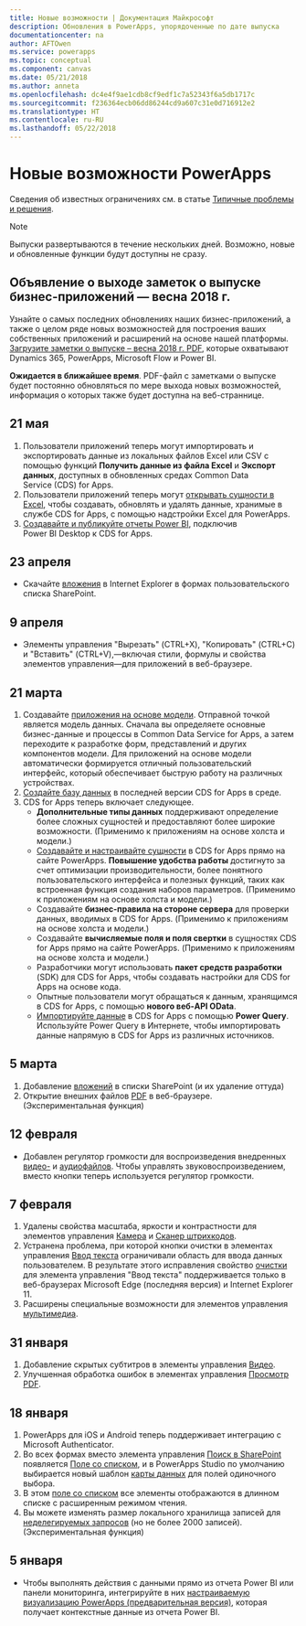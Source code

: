 ```yaml
---
title: Новые возможности | Документация Майкрософт
description: Обновления в PowerApps, упорядоченные по дате выпуска
documentationcenter: na
author: AFTOwen
ms.service: powerapps
ms.topic: conceptual
ms.component: canvas
ms.date: 05/21/2018
ms.author: anneta
ms.openlocfilehash: dc4e4f9ae1cdb8cf9edf1c7a52343f6a5db1717c
ms.sourcegitcommit: f236364ecb06dd86244cd9a607c31e0d716912e2
ms.translationtype: HT
ms.contentlocale: ru-RU
ms.lasthandoff: 05/22/2018
---
```

# <a name="whats-new-in-powerapps"></a>Новые возможности PowerApps
Сведения об известных ограничениях см. в статье [Типичные проблемы и решения](common-issues-and-resolutions.md).

> [!NOTE]
> Выпуски развертываются в течение нескольких дней. Возможно, новые и обновленные функции будут доступны не сразу.

## <a name="announcing-the-business-applications-spring-18-release-notes"></a>Объявление о выходе заметок о выпуске бизнес-приложений — весна 2018 г.

Узнайте о самых последних обновлениях наших бизнес-приложений, а также о целом ряде новых возможностей для построения ваших собственных приложений и расширений на основе нашей платформы. [Загрузите заметки о выпуске – весна 2018 г. PDF](https://aka.ms/businessappsreleasenotes), которые охватывают Dynamics 365, PowerApps, Microsoft Flow и Power BI.

**Ожидается в ближайшее время**. PDF-файл с заметками о выпуске будет постоянно обновляться по мере выхода новых возможностей, информация о которых также будет доступна на веб-страннице.

## <a name="may-21"></a>21 мая
1. Пользователи приложений теперь могут импортировать и экспортировать данные из локальных файлов Excel или CSV с помощью функций **Получить данные из файла Excel** и **Экспорт данных**, доступных в обновленных средах Common Data Service (CDS) for Apps. 
1. Пользователи приложений теперь могут [открывать сущности в Excel](../common-data-service/data-platform-excel-addin.md), чтобы создавать, обновлять и удалять данные, хранимые в службе CDS for Apps, с помощью надстройки Excel для PowerApps. 
1. [Создавайте и публикуйте отчеты Power BI](../common-data-service/data-platform-powerbi-connector.md), подключив Power BI Desktop к CDS for Apps. 

## <a name="april-23"></a>23 апреля
* Скачайте [вложения](controls/control-attachments.md) в Internet Explorer в формах пользовательского списка SharePoint.

## <a name="april-9"></a>9 апреля
* Элементы управления "Вырезать" (CTRL+X), "Копировать" (CTRL+C) и "Вставить" (CTRL+V),&mdash;включая стили, формулы и свойства элементов управления&mdash;для приложений в веб-браузере.

## <a name="march-21"></a>21 марта
1. Создавайте [приложения на основе модели](../model-driven-apps/model-driven-app-overview.md). Отправной точкой является модель данных. Сначала вы определяете основные бизнес-данные и процессы в Common Data Service for Apps, а затем переходите к разработке форм, представлений и других компонентов модели. Для приложений на основе модели автоматически формируется отличный пользовательский интерфейс, который обеспечивает быструю работу на различных устройствах.
2. [Создайте базу данных](../../administrator/create-database.md) в последней версии CDS for Apps в среде.
3. CDS for Apps теперь включает следующее.
    - **Дополнительные типы данных** поддерживают определение более сложных сущностей и предоставляют более широкие возможности. (Применимо к приложениям на основе холста и модели.)
    - [Создавайте и настраивайте сущности](../common-data-service/data-platform-create-entity.md) в CDS for Apps прямо на сайте PowerApps. **Повышение удобства работы** достигнуто за счет оптимизации производительности, более понятного пользовательского интерфейса и полезных функций, таких как встроенная функция создания наборов параметров. (Применимо к приложениям на основе холста и модели.)
    - Создавайте **бизнес-правила на стороне сервера** для проверки данных, вводимых в CDS for Apps. (Применимо к приложениям на основе холста и модели.)
    - Создавайте **вычисляемые поля и поля свертки** в сущностях CDS for Apps прямо на сайте PowerApps. (Применимо к приложениям на основе холста и модели.)  
    - Разработчики могут использовать **пакет средств разработки** (SDK) для CDS for Apps, чтобы создавать настройки для CDS for Apps на основе кода.
    - Опытные пользователи могут обращаться к данным, хранящимся в CDS for Apps, с помощью **нового веб-API OData**.
    - [Импортируйте данные](../common-data-service/data-platform-cds-newentity-pq.md) в CDS for Apps с помощью **Power Query**. Используйте Power Query в Интернете, чтобы импортировать данные напрямую в CDS for Apps из различных источников.

## <a name="march-5"></a>5 марта
1. Добавление [вложений](controls/control-attachments.md) в списки SharePoint (и их удаление оттуда)
2. Открытие внешних файлов [PDF](controls/control-pdf-viewer.md) в веб-браузере. (Экспериментальная функция)

## <a name="feb-12"></a>12 февраля
* Добавлен регулятор громкости для воспроизведения внедренных [видео-](controls/control-audio-video.md) и [аудиофайлов](controls/control-audio-video.md). Чтобы управлять звуковоспроизведением, вместо кнопки теперь используется регулятор громкости.

## <a name="feb-7"></a>7 февраля
1. Удалены свойства масштаба, яркости и контрастности для элементов управления [Камера](controls/control-camera.md) и [Сканер штрихкодов](controls/control-barcodescanner.md).
2. Устранена проблема, при которой кнопки очистки в элементах управления [Ввод текста](controls/control-text-input.md) ограничивали область для ввода данных пользователем. В результате этого исправления свойство [очистки](controls/control-text-input.md#additional-properties) для элемента управления "Ввод текста" поддерживается только в веб-браузерах Microsoft Edge (последняя версия) и Internet Explorer 11.
3. Расширены специальные возможности для элементов управления [мультимедиа](add-images-pictures-audio-video.md).

## <a name="jan-31"></a>31 января
1. Добавление скрытых субтитров в элементы управления [Видео](controls/control-audio-video.md).
2. Улучшенная обработка ошибок в элементах управления [Просмотр PDF](controls/control-pdf-viewer.md).

## <a name="jan-18"></a>18 января
1. PowerApps для iOS и Android теперь поддерживает интеграцию с Microsoft Authenticator.
2. Во всех формах вместо элемента управления [Поиск в SharePoint](sharepoint-lookup-fields.md) появляется [Поле со списком](controls/control-combo-box.md), и в PowerApps Studio по умолчанию выбирается новый шаблон [карты данных](working-with-cards.md) для полей одиночного выбора.
3. В этом [поле со списком](controls/control-combo-box.md) все элементы отображаются в длинном списке с расширенным режимом чтения.
4. Вы можете изменять размер локального хранилища записей для [неделегируемых запросов](delegation-overview.md#non-delegable-limits) (но не более 2000 записей). (Экспериментальная функция)

## <a name="jan-5"></a>5 января
* Чтобы выполнять действия с данными прямо из отчета Power BI или панели мониторинга, интегрируйте в них [настраиваемую визуализацию PowerApps (предварительная версия)](https://powerapps.microsoft.com/blog/powerbi-powerapps-visual/), которая получает контекстные данные из отчета Power BI.
